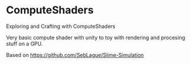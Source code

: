 # ComputeShaders
Exploring and Crafting with ComputeShaders

Very basic compute shader with unity to toy with rendering and procesing stuff on a GPU.

Based on https://github.com/SebLague/Slime-Simulation

